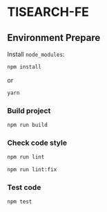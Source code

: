 # TISEARCH-FE

## Environment Prepare

Install `node_modules`:

```bash
npm install
```

or

```bash
yarn
```

### Build project

```bash
npm run build
```

### Check code style

```bash
npm run lint
```

```bash
npm run lint:fix
```

### Test code

```bash
npm test
```
